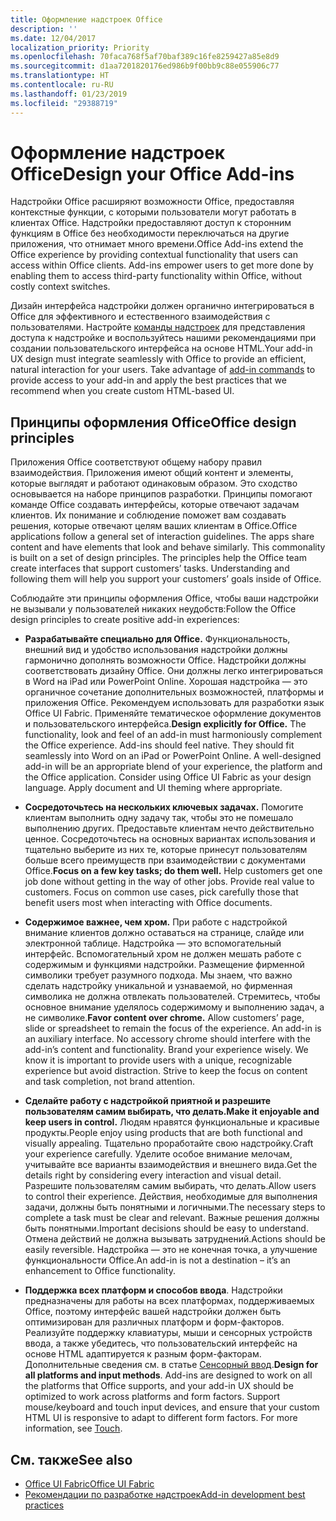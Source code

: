 ```yaml
---
title: Оформление надстроек Office
description: ''
ms.date: 12/04/2017
localization_priority: Priority
ms.openlocfilehash: 70faca768f5af70baf389c16fe8259427a85e8d9
ms.sourcegitcommit: d1aa7201820176ed986b9f00bb9c88e055906c77
ms.translationtype: HT
ms.contentlocale: ru-RU
ms.lasthandoff: 01/23/2019
ms.locfileid: "29388719"
---
```

# <a name="design-your-office-add-ins"></a><span data-ttu-id="0ebf2-102">Оформление надстроек Office</span><span class="sxs-lookup"><span data-stu-id="0ebf2-102">Design your Office Add-ins</span></span>

<span data-ttu-id="0ebf2-p101">Надстройки Office расширяют возможности Office, предоставляя контекстные функции, с которыми пользователи могут работать в клиентах Office. Надстройки предоставляют доступ к сторонним функциям в Office без необходимости переключаться на другие приложения, что отнимает много времени.</span><span class="sxs-lookup"><span data-stu-id="0ebf2-p101">Office Add-ins extend the Office experience by providing contextual functionality that users can access within Office clients. Add-ins empower users to get more done by enabling them to access third-party functionality within Office, without costly context switches.</span></span> 

<span data-ttu-id="0ebf2-p102">Дизайн интерфейса надстройки должен органично интегрироваться в Office для эффективного и естественного взаимодействия с пользователями. Настройте [команды надстроек](add-in-commands.md) для представления доступа к надстройке и воспользуйтесь нашими рекомендациями при создании пользовательского интерфейса на основе HTML.</span><span class="sxs-lookup"><span data-stu-id="0ebf2-p102">Your add-in UX design must integrate seamlessly with Office to provide an efficient, natural interaction for your users. Take advantage of [add-in commands](add-in-commands.md) to provide access to your add-in and apply the best practices that we recommend when you create custom HTML-based UI.</span></span>

## <a name="office-design-principles"></a><span data-ttu-id="0ebf2-107">Принципы оформления Office</span><span class="sxs-lookup"><span data-stu-id="0ebf2-107">Office design principles</span></span>

<span data-ttu-id="0ebf2-p103">Приложения Office соответствуют общему набору правил взаимодействия. Приложения имеют общий контент и элементы, которые выглядят и работают одинаковым образом. Это сходство основывается на наборе принципов разработки. Принципы помогают команде Office создавать интерфейсы, которые отвечают задачам клиентов. Их понимание и соблюдение поможет вам создавать решения, которые отвечают целям ваших клиентам в Office.</span><span class="sxs-lookup"><span data-stu-id="0ebf2-p103">Office applications follow a general set of interaction guidelines. The apps share content and have elements that look and behave similarly. This commonality is built on a set of design principles. The principles help the Office team create interfaces that support customers’ tasks. Understanding and following them will help you support your customers’ goals inside of Office.</span></span>

<span data-ttu-id="0ebf2-113">Соблюдайте эти принципы оформления Office, чтобы ваши надстройки не вызывали у пользователей никаких неудобств:</span><span class="sxs-lookup"><span data-stu-id="0ebf2-113">Follow the Office design principles to create positive add-in experiences:</span></span>

- <span data-ttu-id="0ebf2-p104">**Разрабатывайте специально для Office.** Функциональность, внешний вид и удобство использования надстройки должны гармонично дополнять возможности Office. Надстройки должны соответствовать дизайну Office. Они должны легко интегрироваться в Word на iPad или PowerPoint Online. Хорошая надстройка — это органичное сочетание дополнительных возможностей, платформы и приложения Office. Рекомендуем использовать для разработки язык Office UI Fabric. Применяйте тематическое оформление документов и пользовательского интерфейса.</span><span class="sxs-lookup"><span data-stu-id="0ebf2-p104">**Design explicitly for Office.** The functionality, look and feel of an add-in must harmoniously complement the Office experience. Add-ins should feel native. They should fit seamlessly into Word on an iPad or PowerPoint Online. A well-designed add-in will be an appropriate blend of your experience, the platform and the Office application. Consider using Office UI Fabric as your design language. Apply document and UI theming where appropriate.</span></span>

- <span data-ttu-id="0ebf2-p105">**Сосредоточьтесь на нескольких ключевых задачах.** Помогите клиентам выполнить одну задачу так, чтобы это не помешало выполнению других. Предоставьте клиентам нечто действительно ценное. Сосредоточьтесь на основных вариантах использования и тщательно выберите из них те, которые принесут пользователям больше всего преимуществ при взаимодействии с документами Office.</span><span class="sxs-lookup"><span data-stu-id="0ebf2-p105">**Focus on a few key tasks; do them well.** Help customers get one job done without getting in the way of other jobs. Provide real value to customers. Focus on common use cases, pick carefully those that benefit users most when interacting with Office documents.</span></span>

- <span data-ttu-id="0ebf2-p106">**Содержимое важнее, чем хром.** При работе с надстройкой внимание клиентов должно оставаться на странице, слайде или электронной таблице. Надстройка — это вспомогательный интерфейс. Вспомогательный хром не должен мешать работе с содержимым и функциями надстройки. Размещение фирменной символики требует разумного подхода. Мы знаем, что важно сделать надстройку уникальной и узнаваемой, но фирменная символика не должна отвлекать пользователей. Стремитесь, чтобы основное внимание уделялось содержимому и выполнению задач, а не символике.</span><span class="sxs-lookup"><span data-stu-id="0ebf2-p106">**Favor content over chrome.** Allow customers’ page, slide or spreadsheet to remain the focus of the experience. An add-in is an auxiliary interface. No accessory chrome should interfere with the add-in’s content and functionality. Brand your experience wisely. We know it is important to provide users with a unique, recognizable experience but avoid distraction. Strive to keep the focus on content and task completion, not brand attention.</span></span>

- <span data-ttu-id="0ebf2-132">**Сделайте работу с надстройкой приятной и разрешите пользователям самим выбирать, что делать.**</span><span class="sxs-lookup"><span data-stu-id="0ebf2-132">**Make it enjoyable and keep users in control.**</span></span> <span data-ttu-id="0ebf2-133">Людям нравятся функциональные и красивые продукты.</span><span class="sxs-lookup"><span data-stu-id="0ebf2-133">People enjoy using products that are both functional and visually appealing.</span></span> <span data-ttu-id="0ebf2-134">Тщательно проработайте свою надстройку.</span><span class="sxs-lookup"><span data-stu-id="0ebf2-134">Craft your experience carefully.</span></span> <span data-ttu-id="0ebf2-135">Уделите особое внимание мелочам, учитывайте все варианты взаимодействия и внешнего вида.</span><span class="sxs-lookup"><span data-stu-id="0ebf2-135">Get the details right by considering every interaction and visual detail.</span></span> <span data-ttu-id="0ebf2-136">Разрешите пользователям самим выбирать, что делать.</span><span class="sxs-lookup"><span data-stu-id="0ebf2-136">Allow users to control their experience.</span></span> <span data-ttu-id="0ebf2-137">Действия, необходимые для выполнения задачи, должны быть понятными и логичными.</span><span class="sxs-lookup"><span data-stu-id="0ebf2-137">The necessary steps to complete a task must be clear and relevant.</span></span> <span data-ttu-id="0ebf2-138">Важные решения должны быть понятными.</span><span class="sxs-lookup"><span data-stu-id="0ebf2-138">Important decisions should be easy to understand.</span></span> <span data-ttu-id="0ebf2-139">Отмена действий не должна вызывать затруднений.</span><span class="sxs-lookup"><span data-stu-id="0ebf2-139">Actions should be easily reversible.</span></span> <span data-ttu-id="0ebf2-140">Надстройка — это не конечная точка, а улучшение функциональности Office.</span><span class="sxs-lookup"><span data-stu-id="0ebf2-140">An add-in is not a destination – it’s an enhancement to Office functionality.</span></span>

- <span data-ttu-id="0ebf2-p108">**Поддержка всех платформ и способов ввода**. Надстройки предназначены для работы на всех платформах, поддерживаемых Office, поэтому интерфейс вашей надстройки должен быть оптимизирован для различных платформ и форм-факторов. Реализуйте поддержку клавиатуры, мыши и сенсорных устройств ввода, а также убедитесь, что пользовательский интерфейс на основе HTML адаптируется к разным форм-факторам. Дополнительные сведения см. в статье [Сенсорный ввод](../concepts/add-in-development-best-practices.md#optimize-for-touch).</span><span class="sxs-lookup"><span data-stu-id="0ebf2-p108">**Design for all platforms and input methods**. Add-ins are designed to work on all the platforms that Office supports, and your add-in UX should be optimized to work across platforms and form factors. Support mouse/keyboard and touch input devices, and ensure that your custom HTML UI is responsive to adapt to different form factors. For more information, see [Touch](../concepts/add-in-development-best-practices.md#optimize-for-touch).</span></span> 

## <a name="see-also"></a><span data-ttu-id="0ebf2-145">См. также</span><span class="sxs-lookup"><span data-stu-id="0ebf2-145">See also</span></span>
- [<span data-ttu-id="0ebf2-146">Office UI Fabric</span><span class="sxs-lookup"><span data-stu-id="0ebf2-146">Office UI Fabric</span></span>](https://developer.microsoft.com/ru-RU/fabric) 
- [<span data-ttu-id="0ebf2-147">Рекомендации по разработке надстроек</span><span class="sxs-lookup"><span data-stu-id="0ebf2-147">Add-in development best practices</span></span>](../concepts/add-in-development-best-practices.md)

